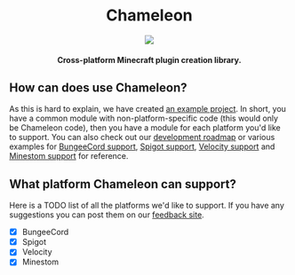 <div style="text-align: center;">
    <h1>Chameleon</h1>
    <img src="https://i.hypera.dev/chameleon-logo.png" />
    <h4>Cross-platform Minecraft plugin creation library.</h4>
</div>

## How can does use Chameleon?
As this is hard to explain, we have created [an example project](https://github.com/HyperaOfficial/ChameleonProject). In short, you have a common module with non-platform-specific code (this would only be Chameleon code), then you have a module for each platform you'd like to support.
You can also check out our [development roadmap](DEVELOPMENT.md) or various examples for [BungeeCord support](Platforms/BungeeCord/README.md), [Spigot support](Platforms/Spigot/README.md), [Velocity support](Platforms/Velocity/README.md) and [Minestom support](Platforms/Minestom/README.md) for reference.

## What platform Chameleon can support?
Here is a TODO list of all the platforms we'd like to support. If you have any suggestions you can post them on our [feedback site](https://feedback.hypera.dev).
* [x] BungeeCord
* [x] Spigot
* [x] Velocity
* [x] Minestom
